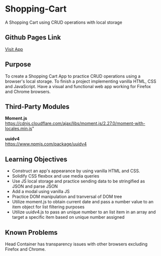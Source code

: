 # Shopping-Cart
A Shopping Cart using CRUD operations with local storage

## Github Pages Link
<a href="https://gbarra9.github.io/Shopping-Cart/" target="_blank">Visit App</a>

## Purpose

To create a Shopping Cart App to practice CRUD operations using a browser's local storage. To finish a project implementing vanilla HTML, CSS and JavaScript. 
Have a visual and functional web app working for Firefox and Chrome browsers.

## Third-Party Modules
<strong>Moment.js</strong>
<br/>
https://cdnjs.cloudflare.com/ajax/libs/moment.js/2.27.0/moment-with-locales.min.js"
<br/><br/>
<strong>uuidv4</strong>
<br/>
https://www.npmjs.com/package/uuidv4

## Learning Objectives 

<ul>
<li>Construct an app's appearance by using vanilla HTML and CSS.</li>
<li>Solidify CSS flexbox and use media queries</li>
<li>Use JS local storage and practice sending data to be stringified as JSON and parse JSON </li>
<li>Add a modal using vanilla JS</li>
<li>Practice DOM manipulation and tranversal of DOM tree</li>
<li>Utilize moment.js to obtain current date and pass a number value to an item object for list filtering purposes</li>
<li>Utilize uuidv4.js to pass an unique number to an list item in an array and target a specific item based on unique number assigned</li>
</ul>

## Known Problems

Head Container has transparency issues with other browsers excluding Firefox and Chrome. 


